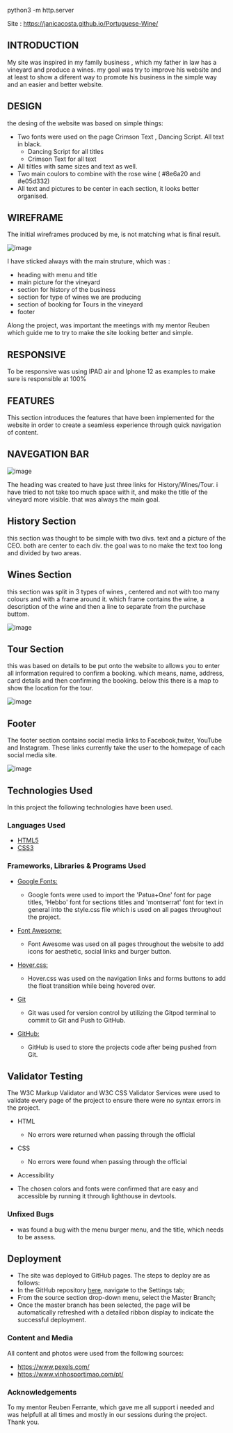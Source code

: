 python3 -m http.server

Site : https://janicacosta.github.io/Portuguese-Wine/


## INTRODUCTION

 My site was inspired in my family business , which my father in law has a vineyard and produce a wines. my goal was try to improve his website and at least to show a diferent way to promote his business in the simple way and an easier and better website.
 
 ## DESIGN
 
 the desing of the website was based on simple things:
  - Two fonts were used on the page Crimson Text , Dancing Script. All text in black.
    - Dancing Script for all titles
    - Crimson Text for all text
  - All tiltles with same sizes and text as well.
  - Two main coulors to combine with the rose wine ( #8e6a20 and #e05d332)
  - All text and pictures to be center in each section, it looks better organised.


## WIREFRAME

The initial wireframes produced by me, is not matching what is final result.

![image](https://user-images.githubusercontent.com/117991189/215292942-37355a91-56ed-42a2-96e2-36da91470634.png)



I have sticked always with the main struture, which was :

- heading with menu and title 
- main picture for the vineyard
- section for history of the business 
- section for type of wines we are producing 
- section of booking for Tours in the vineyard
- footer 
    
Along the project, was important the meetings with my mentor Reuben which guide me to try to make the site looking better and simple.

## RESPONSIVE

To be responsive was using IPAD air and Iphone 12 as examples to make sure is responsible at 100%


## FEATURES

This section introduces the features that have been implemented for the website in order to create a seamless experience through quick navigation of content.

## NAVEGATION BAR

![image](https://user-images.githubusercontent.com/117991189/215293173-ed66b6f5-ac12-45cd-98f6-2486115ac6d9.png)


The heading was created to have just three links for History/Wines/Tour. i have tried to not take too much space with it, and make the title of the vineyard more visible. that was always the main goal.

## History Section

this section was thought to be simple with two divs. text and a picture of the CEO. both are center to each div. the goal was to no make the text too long and divided by two areas.

## Wines Section

this section was split in 3 types of wines , centered and not with too many colours and with a frame around it. which frame contains the wine, a description of the wine and then a line to separate from the purchase buttom.

![image](https://user-images.githubusercontent.com/117991189/215293802-4b480c58-a28a-47ae-960d-66b538e2ee5b.png)


## Tour Section

this was based on details to be put onto the website to allows you to enter all information required to confirm a booking. which means, name, address, card details and then confirming the booking. below this there is a map to show the location for the tour.

![image](https://user-images.githubusercontent.com/117991189/215293872-7e6d22b7-cc21-4c14-9b95-e8b0a22642e2.png)


## Footer

The footer section contains social media links to Facebook,twiter,  YouTube and Instagram. These links currently take the user to the homepage of each social media site.

![image](https://user-images.githubusercontent.com/117991189/215293927-2fca0332-3eec-415a-9025-0ffdf12040bc.png)

## Technologies Used

In this project the following technologies have been used.

### Languages Used

-   [HTML5](https://en.wikipedia.org/wiki/HTML5)
-   [CSS3](https://en.wikipedia.org/wiki/Cascading_Style_Sheets)

### Frameworks, Libraries & Programs Used

- [Google Fonts:](https://fonts.google.com/)
    - Google fonts were used to import the 'Patua+One' font for page titles, 'Hebbo' font for sections titles and 'montserrat' font  for text in general into the style.css file which is used on all pages throughout the project.

- [Font Awesome:](https://fontawesome.com/)
    - Font Awesome was used on all pages throughout the website to add icons for aesthetic, social links and burger button.

- [Hover.css:](https://ianlunn.github.io/Hover/)
    - Hover.css was used on the navigation links and forms buttons to add the float transition while being hovered over.

- [Git](https://git-scm.com/)
    - Git was used for version control by utilizing the Gitpod terminal to commit to Git and Push to GitHub.

- [GitHub:](https://github.com/)
    - GitHub is used to store the projects code after being pushed from Git.

## Validator Testing

The W3C Markup Validator and W3C CSS Validator Services were used to validate every page of the project to ensure there were no syntax errors in the project.

- HTML
    - No errors were returned when passing through the official

- CSS
    - No errors were found when passing through the official 

- Accessibility 
 - The chosen colors and fonts were confirmed that are easy and accessible by running it through lighthouse in devtools.


### Unfixed Bugs

- was found a bug with the menu burger menu, and the title, which needs to be assess.


## Deployment

- The site was deployed to GitHub pages. The steps to deploy are as follows:
- In the GitHub repository [here](https://janicacosta.github.io/Portuguese-Wine/), navigate to the Settings tab;
- From the source section drop-down menu, select the Master Branch;
- Once the master branch has been selected, the page will be automatically refreshed with a detailed ribbon display to indicate the successful deployment.

### Content and Media

All content and photos were used from the following sources:

- https://www.pexels.com/
- https://www.vinhosportimao.com/pt/

### Acknowledgements

To my mentor Reuben Ferrante, which gave me all support i needed and was helpfull at all times and mostly in our sessions during the project. Thank you.



